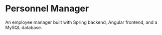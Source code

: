# Personnel Manager

An employee manager built with Spring backend, Angular frontend, and a MySQL database.

